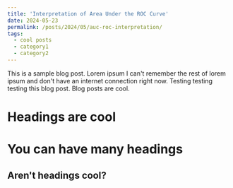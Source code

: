 ```yaml
---
title: 'Interpretation of Area Under the ROC Curve'
date: 2024-05-23
permalink: /posts/2024/05/auc-roc-interpretation/
tags:
  - cool posts
  - category1
  - category2
---
```


This is a sample blog post. Lorem ipsum I can't remember the rest of lorem ipsum and don't have an internet connection right now. Testing testing testing this blog post. Blog posts are cool.

Headings are cool
======

You can have many headings
======

Aren't headings cool?
------